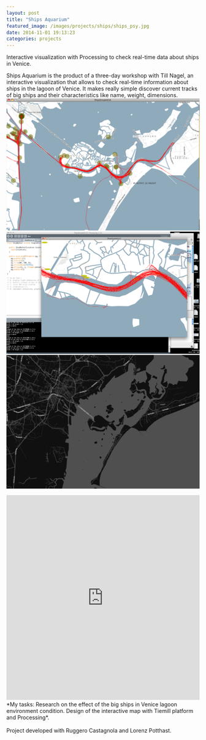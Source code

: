 ```yaml
---
layout: post
title: "Ships Aquarium"
featured_image: /images/projects/ships/ships_psy.jpg
date: 2014-11-01 19:13:23
categories: projects
---
```


Interactive visualization with Processing to check real-time data about ships in Venice.

Ships Aquarium is the product of a three-day workshop with Till Nagel, an interactive visualization that allows to check real-time information about ships in the lagoon of Venice. It makes really simple discover current tracks of big ships and their characteristics like name, weight, dimensions.
<br>
![Alt text](/images/projects/ships/sa2.png)
<br>
![Alt text](/images/projects/ships/sa1.png)
<br>
![Alt text](/images/projects/ships/sa3.png)

<iframe src="https://player.vimeo.com/video/59518870?color=e74c3c&title=0&byline=0&portrait=0" width="100%" height="533" frameborder="0" webkitallowfullscreen mozallowfullscreen allowfullscreen></iframe>
<br>
*My tasks: Research on the effect of the big ships in Venice lagoon environment condition. Design of the interactive map with Tiemill platform and Processing*.
<br>
<br>
Project developed with Ruggero Castagnola and Lorenz Potthast.

